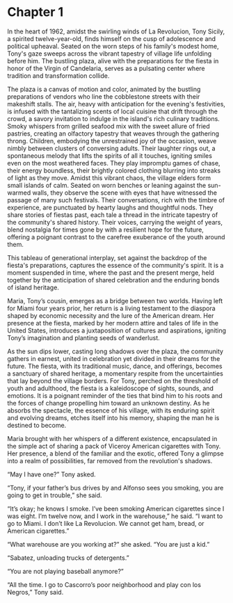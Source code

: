 # Chapter 1
In the heart of 1962, amidst the swirling winds of La Revolucion, Tony Sicily, a spirited twelve-year-old, finds himself on the cusp of adolescence and political upheaval. Seated on the worn steps of his family's modest home, Tony's gaze sweeps across the vibrant tapestry of village life unfolding before him. The bustling plaza, alive with the preparations for the fiesta in honor of the Virgin of Candelaria, serves as a pulsating center where tradition and transformation collide. 

The plaza is a canvas of motion and color, animated by the bustling preparations of vendors who line the cobblestone streets with their makeshift stalls. The air, heavy with anticipation for the evening's festivities, is infused with the tantalizing scents of local cuisine that drift through the crowd, a savory invitation to indulge in the island's rich culinary traditions. Smoky whispers from grilled seafood mix with the sweet allure of fried pastries, creating an olfactory tapestry that weaves through the gathering throng. Children, embodying the unrestrained joy of the occasion, weave nimbly between clusters of conversing adults. Their laughter rings out, a spontaneous melody that lifts the spirits of all it touches, igniting smiles even on the most weathered faces. They play impromptu games of chase, their energy boundless, their brightly colored clothing blurring into streaks of light as they move. Amidst this vibrant chaos, the village elders form small islands of calm. Seated on worn benches or leaning against the sun-warmed walls, they observe the scene with eyes that have witnessed the passage of many such festivals. Their conversations, rich with the timbre of experience, are punctuated by hearty laughs and thoughtful nods. They share stories of fiestas past, each tale a thread in the intricate tapestry of the community's shared history. Their voices, carrying the weight of years, blend nostalgia for times gone by with a resilient hope for the future, offering a poignant contrast to the carefree exuberance of the youth around them.

This tableau of generational interplay, set against the backdrop of the fiesta's preparations, captures the essence of the community's spirit. It is a moment suspended in time, where the past and the present merge, held together by the anticipation of shared celebration and the enduring bonds of island heritage.

Maria, Tony’s cousin, emerges as a bridge between two worlds. Having left for Miami four years prior, her return is a living testament to the diaspora shaped by economic necessity and the lure of the American dream. Her presence at the fiesta, marked by her modern attire and tales of life in the United States, introduces a juxtaposition of cultures and aspirations, igniting Tony’s imagination and planting seeds of wanderlust.

As the sun dips lower, casting long shadows over the plaza, the community gathers in earnest, united in celebration yet divided in their dreams for the future. The fiesta, with its traditional music, dance, and offerings, becomes a sanctuary of shared heritage, a momentary respite from the uncertainties that lay beyond the village borders. For Tony, perched on the threshold of youth and adulthood, the fiesta is a kaleidoscope of sights, sounds, and emotions. It is a poignant reminder of the ties that bind him to his roots and the forces of change propelling him toward an unknown destiny. As he absorbs the spectacle, the essence of his village, with its enduring spirit and evolving dreams, etches itself into his memory, shaping the man he is destined to become.

Maria brought with her whispers of a different existence, encapsulated in the simple act of sharing a pack of Viceroy American cigarettes with Tony. Her presence, a blend of the familiar and the exotic, offered Tony a glimpse into a realm of possibilities, far removed from the revolution's shadows.

“May I have one?” Tony asked.

“Tony, if your father’s bus drives by and Alfonso sees you smoking, you are going to get in trouble,” she said.

“It’s okay; he knows I smoke. I’ve been smoking American cigarettes since I was eight. I’m twelve now, and I work in the warehouse,” he said. “I want to go to Miami. I don’t like La Revolucion. We cannot get ham, bread, or American cigarettes.”

“What warehouse are you working at?” she asked. “You are just a kid.”

“Sabatez, unloading trucks of detergents.”

“You are not playing baseball anymore?”

“All the time. I go to Cascorro’s poor neighborhood and play con los Negros,” Tony said.
